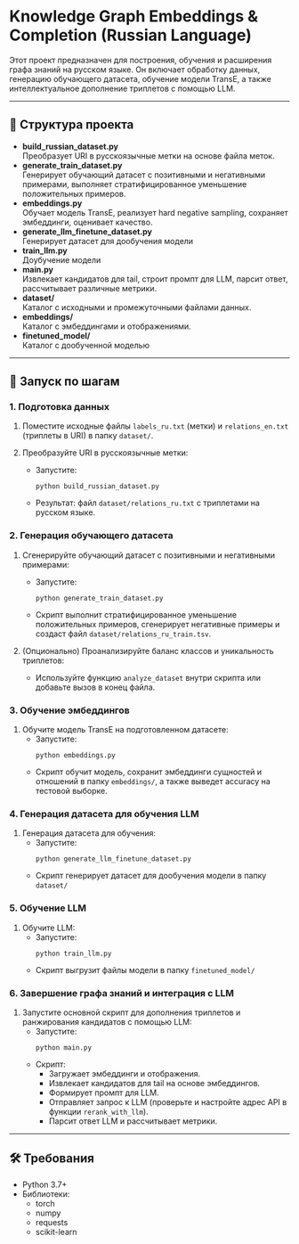 # Knowledge Graph Embeddings & Completion (Russian Language)

Этот проект предназначен для построения, обучения и расширения графа знаний на русском языке. Он включает обработку данных, генерацию обучающего датасета, обучение модели TransE, а также интеллектуальное дополнение триплетов с помощью LLM.

---

## 📁 Структура проекта

- **build_russian_dataset.py**  
  Преобразует URI в русскоязычные метки на основе файла меток.
- **generate_train_dataset.py**  
  Генерирует обучающий датасет с позитивными и негативными примерами, выполняет стратифицированное уменьшение положительных примеров.
- **embeddings.py**  
  Обучает модель TransE, реализует hard negative sampling, сохраняет эмбеддинги, оценивает качество.
- **generate_llm_finetune_dataset.py**  
  Генерирует датасет для дообучения модели
- **train_llm.py**  
  Доубучение модели
- **main.py**  
  Извлекает кандидатов для tail, строит промпт для LLM, парсит ответ, рассчитывает различные метрики.
- **dataset/**  
  Каталог с исходными и промежуточными файлами данных.
- **embeddings/**  
  Каталог с эмбеддингами и отображениями.
- **finetuned_model/**  
  Каталог с дообученной моделью

---

## 🚀 Запуск по шагам

### 1. Подготовка данных

1. Поместите исходные файлы `labels_ru.txt` (метки) и `relations_en.txt` (триплеты в URI) в папку `dataset/`.

2. Преобразуйте URI в русскоязычные метки:
   - Запустите:
     ```
     python build_russian_dataset.py
     ```
   - Результат: файл `dataset/relations_ru.txt` с триплетами на русском языке.

### 2. Генерация обучающего датасета

1. Сгенерируйте обучающий датасет с позитивными и негативными примерами:
   - Запустите:
     ```
     python generate_train_dataset.py
     ```
   - Скрипт выполнит стратифицированное уменьшение положительных примеров, сгенерирует негативные примеры и создаст файл `dataset/relations_ru_train.tsv`.

2. (Опционально) Проанализируйте баланс классов и уникальность триплетов:
   - Используйте функцию `analyze_dataset` внутри скрипта или добавьте вызов в конец файла.

### 3. Обучение эмбеддингов

1. Обучите модель TransE на подготовленном датасете:
   - Запустите:
     ```
     python embeddings.py
     ```
   - Скрипт обучит модель, сохранит эмбеддинги сущностей и отношений в папку `embeddings/`, а также выведет accuracy на тестовой выборке.

### 4. Генерация датасета для обучения LLM

1. Генерация датасета для обучения:
   - Запустите:
     ```
     python generate_llm_finetune_dataset.py
     ```
   - Скрипт генерирует датасет для дообучения модели в папку `dataset/`

### 5. Обучение LLM

1. Обучите LLM:
   - Запустите:
     ```
     python train_llm.py
     ```
   - Скрипт выгрузит файлы модели в папку `finetuned_model/`

### 6. Завершение графа знаний и интеграция с LLM

1. Запустите основной скрипт для дополнения триплетов и ранжирования кандидатов с помощью LLM:
   - Запустите:
     ```
     python main.py
     ```
   - Скрипт:
     - Загружает эмбеддинги и отображения.
     - Извлекает кандидатов для tail на основе эмбеддингов.
     - Формирует промпт для LLM.
     - Отправляет запрос к LLM (проверьте и настройте адрес API в функции `rerank_with_llm`).
     - Парсит ответ LLM и рассчитывает метрики.

---

## 🛠️ Требования

- Python 3.7+
- Библиотеки:  
  - torch  
  - numpy  
  - requests  
  - scikit-learn
